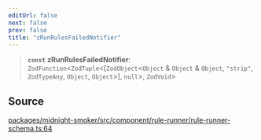 ```yaml
---
editUrl: false
next: false
prev: false
title: "zRunRulesFailedNotifier"
---
```


> **`const`** **zRunRulesFailedNotifier**: `ZodFunction`\<`ZodTuple`\<[`ZodObject`\<`Object` & `Object` & `Object`, `"strip"`, `ZodTypeAny`, `Object`, `Object`\>], `null`\>, `ZodVoid`\>

## Source

[packages/midnight-smoker/src/component/rule-runner/rule-runner-schema.ts:64](https://github.com/boneskull/midnight-smoker/blob/417858b/packages/midnight-smoker/src/component/rule-runner/rule-runner-schema.ts#L64)
